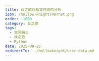 ```yaml
---
title: 丝之歌存档文件结构分析
icon: /hollow-knight/Hornet.png
order: -1000
category: 丝之歌
tags:
  - 空洞骑士
  - 丝之歌
  - Python
date: 2025-09-25
redirectTo: ../hollowknight/user-data.md
---
```


